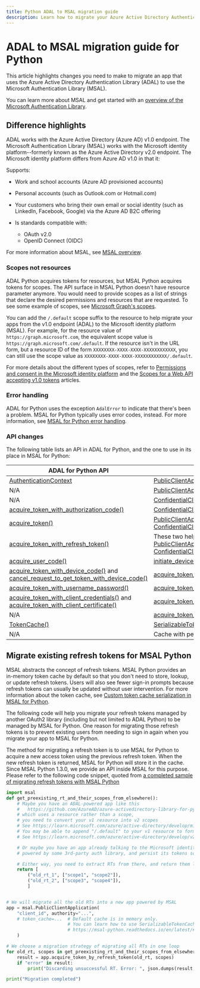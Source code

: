 ```yaml
---
title: Python ADAL to MSAL migration guide
description: Learn how to migrate your Azure Active Directory Authentication Library (ADAL) Python app to the Microsoft Authentication Library (MSAL) for Python.
---
```


# ADAL to MSAL migration guide for Python

This article highlights changes you need to make to migrate an app that uses the Azure Active Directory Authentication Library (ADAL) to use the Microsoft Authentication Library (MSAL).

You can learn more about MSAL and get started with an [overview of the Microsoft Authentication Library](msal-overview.md).

## Difference highlights

ADAL works with the Azure Active Directory (Azure AD) v1.0 endpoint. The Microsoft Authentication Library (MSAL) works with the Microsoft identity platform--formerly known as the Azure Active Directory v2.0 endpoint. The Microsoft identity platform differs from Azure AD v1.0 in that it:

Supports:

- Work and school accounts (Azure AD provisioned accounts)
- Personal accounts (such as Outlook.com or Hotmail.com)
- Your customers who bring their own email or social identity (such as LinkedIn, Facebook, Google) via the Azure AD B2C offering

- Is standards compatible with:
  - OAuth v2.0
  - OpenID Connect (OIDC)

For more information about MSAL, see [MSAL overview](./msal-overview.md).

### Scopes not resources

ADAL Python acquires tokens for resources, but MSAL Python acquires tokens for scopes. The API surface in MSAL Python doesn't have resource parameter anymore. You would need to provide scopes as a list of strings that declare the desired permissions and resources that are requested. To see some example of scopes, see [Microsoft Graph's scopes](/graph/permissions-reference).

You can add the `/.default` scope suffix to the resource to help migrate your apps from the v1.0 endpoint (ADAL) to the Microsoft identity platform (MSAL). For example, for the resource value of `https://graph.microsoft.com`, the equivalent scope value is `https://graph.microsoft.com/.default`. If the resource isn't in the URL form, but a resource ID of the form `XXXXXXXX-XXXX-XXXX-XXXXXXXXXXXX`, you can still use the scope value as `XXXXXXXX-XXXX-XXXX-XXXXXXXXXXXX/.default`.

For more details about the different types of scopes, refer to [Permissions and consent in the Microsoft identity platform](/azure/active-directory/develop/permissions-consent-overview.md) and the [Scopes for a Web API accepting v1.0 tokens](/azure/active-directory/develop/msal-v1-app-scopes.md) articles.

### Error handling

ADAL for Python uses the exception `AdalError` to indicate that there's been a problem. MSAL for Python typically uses error codes, instead. For more information, see [MSAL for Python error handling](msal-error-handling-python.md).

### API changes

The following table lists an API in ADAL for Python, and the one to use in its place in MSAL for Python:

| ADAL for Python API | MSAL for Python API |
| ------------------- | ------------------- |
| [AuthenticationContext](https://adal-python.readthedocs.io/en/latest/#adal.AuthenticationContext)                                                                                                                                                                                                                       | [PublicClientApplication](https://msal-python.readthedocs.io/en/latest/#msal.PublicClientApplication.__init__) or [ConfidentialClientApplication](https://msal-python.readthedocs.io/en/latest/#msal.ConfidentialClientApplication.__init__)                                                                                                                                                                                                                                    |
| N/A                                                                                                                                                                                                                                                                                                                     | [PublicClientApplication.acquire_token_interactive()](https://msal-python.readthedocs.io/en/latest/#msal.PublicClientApplication.acquire_token_interactive)                                                                                                                                                                                                                                                                                                                     |
| N/A                                                                                                                                                                                                                                                                                                                     | [ConfidentialClientApplication.initiate_auth_code_flow()](https://msal-python.readthedocs.io/en/latest/#msal.ConfidentialClientApplication.initiate_auth_code_flow)                                                                                                                                                                                                                                                                                                             |
| [acquire_token_with_authorization_code()](https://adal-python.readthedocs.io/en/latest/#adal.AuthenticationContext.acquire_token_with_authorization_code)                                                                                                                                                               | [ConfidentialClientApplication.acquire_token_by_auth_code_flow()](https://msal-python.readthedocs.io/en/latest/#msal.ConfidentialClientApplication.acquire_token_by_auth_code_flow)                                                                                                                                                                                                                                                                                             |
| [acquire_token()](https://adal-python.readthedocs.io/en/latest/#adal.AuthenticationContext.acquire_token)                                                                                                                                                                                                               | [PublicClientApplication.acquire_token_silent()](https://msal-python.readthedocs.io/en/latest/#msal.PublicClientApplication.acquire_token_silent) or [ConfidentialClientApplication.acquire_token_silent()](https://msal-python.readthedocs.io/en/latest/#msal.ConfidentialClientApplication.acquire_token_silent)                                                                                                                                                              |
| [acquire_token_with_refresh_token()](https://adal-python.readthedocs.io/en/latest/#adal.AuthenticationContext.acquire_token_with_refresh_token)                                                                                                                                                                         | These two helpers are intended to be used during [migration](#migrate-existing-refresh-tokens-for-msal-python) only: [PublicClientApplication.acquire_token_by_refresh_token()](https://msal-python.readthedocs.io/en/latest/#msal.PublicClientApplication.acquire_token_by_refresh_token) or [ConfidentialClientApplication.acquire_token_by_refresh_token()](https://msal-python.readthedocs.io/en/latest/#msal.ConfidentialClientApplication.acquire_token_by_refresh_token) |
| [acquire_user_code()](https://adal-python.readthedocs.io/en/latest/#adal.AuthenticationContext.acquire_user_code)                                                                                                                                                                                                       | [initiate_device_flow()](https://msal-python.readthedocs.io/en/latest/#msal.PublicClientApplication.initiate_device_flow)                                                                                                                                                                                                                                                                                                                                                       |
| [acquire_token_with_device_code()](https://adal-python.readthedocs.io/en/latest/#adal.AuthenticationContext.acquire_token_with_device_code) and [cancel_request_to_get_token_with_device_code()](https://adal-python.readthedocs.io/en/latest/#adal.AuthenticationContext.cancel_request_to_get_token_with_device_code) | [acquire_token_by_device_flow()](https://msal-python.readthedocs.io/en/latest/#msal.PublicClientApplication.acquire_token_by_device_flow)                                                                                                                                                                                                                                                                                                                                       |
| [acquire_token_with_username_password()](https://adal-python.readthedocs.io/en/latest/#adal.AuthenticationContext.acquire_token_with_username_password)                                                                                                                                                                 | [acquire_token_by_username_password()](https://msal-python.readthedocs.io/en/latest/#msal.PublicClientApplication.acquire_token_by_username_password)                                                                                                                                                                                                                                                                                                                           |
| [acquire_token_with_client_credentials()](https://adal-python.readthedocs.io/en/latest/#adal.AuthenticationContext.acquire_token_with_client_credentials) and [acquire_token_with_client_certificate()](https://adal-python.readthedocs.io/en/latest/#adal.AuthenticationContext.acquire_token_with_client_certificate) | [acquire_token_for_client()](https://msal-python.readthedocs.io/en/latest/#msal.ConfidentialClientApplication.acquire_token_for_client)                                                                                                                                                                                                                                                                                                                                         |
| N/A                                                                                                                                                                                                                                                                                                                     | [acquire_token_on_behalf_of()](https://msal-python.readthedocs.io/en/latest/#msal.ConfidentialClientApplication.acquire_token_on_behalf_of)                                                                                                                                                                                                                                                                                                                                     |
| [TokenCache()](https://adal-python.readthedocs.io/en/latest/#adal.TokenCache)                                                                                                                                                                                                                                           | [SerializableTokenCache()](https://msal-python.readthedocs.io/en/latest/#msal.SerializableTokenCache)                                                                                                                                                                                                                                                                                                                                                                           |
| N/A                                                                                                                                                                                                                                                                                                                     | Cache with persistence, available from [MSAL Extensions](https://github.com/marstr/original-microsoft-authentication-extensions-for-python)                                                                                                                                                                                                                                                                                                                                     |

## Migrate existing refresh tokens for MSAL Python

MSAL abstracts the concept of refresh tokens. MSAL Python provides an in-memory token cache by default so that you don't need to store, lookup, or update refresh tokens. Users will also see fewer sign-in prompts because refresh tokens can usually be updated without user intervention. For more information about the token cache, see [Custom token cache serialization in MSAL for Python](msal-python-token-cache-serialization.md).

The following code will help you migrate your refresh tokens managed by another OAuth2 library (including but not limited to ADAL Python) to be managed by MSAL for Python. One reason for migrating those refresh tokens is to prevent existing users from needing to sign in again when you migrate your app to MSAL for Python.

The method for migrating a refresh token is to use MSAL for Python to acquire a new access token using the previous refresh token. When the new refresh token is returned, MSAL for Python will store it in the cache.
Since MSAL Python 1.3.0, we provide an API inside MSAL for this purpose.
Please refer to the following code snippet, quoted from
[a completed sample of migrating refresh tokens with MSAL Python](https://github.com/AzureAD/microsoft-authentication-library-for-python/blob/1.3.0/sample/migrate_rt.py#L28-L67)

```python
import msal
def get_preexisting_rt_and_their_scopes_from_elsewhere():
    # Maybe you have an ADAL-powered app like this
    #   https://github.com/AzureAD/azure-activedirectory-library-for-python/blob/1.2.3/sample/device_code_sample.py#L72
    # which uses a resource rather than a scope,
    # you need to convert your v1 resource into v2 scopes
    # See https://learn.microsoft.com/azure/active-directory/develop/migrate-python-adal-msal#scopes-not-resources
    # You may be able to append "/.default" to your v1 resource to form a scope
    # See https://learn.microsoft.com/azure/active-directory/develop/v2-permissions-and-consent#the-default-scope

    # Or maybe you have an app already talking to the Microsoft identity platform,
    # powered by some 3rd-party auth library, and persist its tokens somehow.

    # Either way, you need to extract RTs from there, and return them like this.
    return [
        ("old_rt_1", ["scope1", "scope2"]),
        ("old_rt_2", ["scope3", "scope4"]),
        ]


# We will migrate all the old RTs into a new app powered by MSAL
app = msal.PublicClientApplication(
    "client_id", authority="...",
    # token_cache=...  # Default cache is in memory only.
                       # You can learn how to use SerializableTokenCache from
                       # https://msal-python.readthedocs.io/en/latest/#msal.SerializableTokenCache
    )

# We choose a migration strategy of migrating all RTs in one loop
for old_rt, scopes in get_preexisting_rt_and_their_scopes_from_elsewhere():
    result = app.acquire_token_by_refresh_token(old_rt, scopes)
    if "error" in result:
        print("Discarding unsuccessful RT. Error: ", json.dumps(result, indent=2))

print("Migration completed")
```